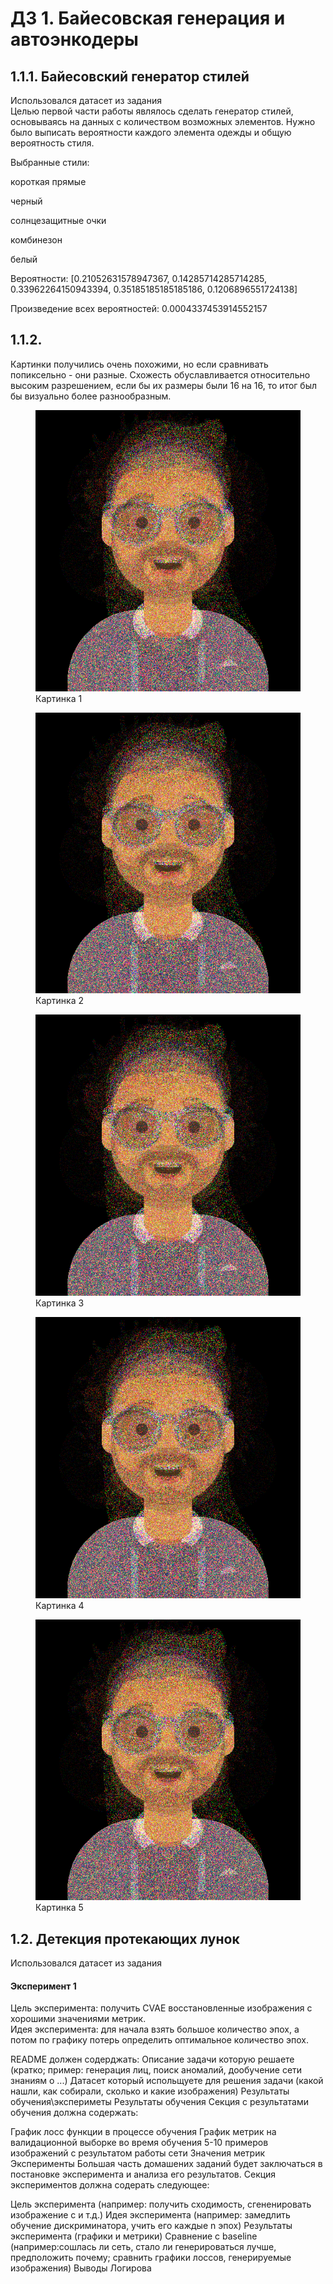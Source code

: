 # ДЗ 1. Байесовская генерация и автоэнкодеры   
## 1.1.1. Байесовский генератор стилей   
Использовался датасет из задания   
Целью первой части работы являлось сделать генератор стилей, основываясь на данных с количеством возможных элементов. Нужно было выписать вероятности каждого элемента одежды и общую вероятность стиля.   

Выбранные стили:   

короткая прямые   

черный   

солнцезащитные очки   

комбинезон   

белый   

Вероятности: [0.21052631578947367, 0.14285714285714285, 0.33962264150943394, 0.35185185185185186, 0.1206896551724138]   

Произведение всех вероятностей: 0.0004337453914552157   

## 1.1.2.   
Картинки получились очень похожими, но если сравнивать попиксельно - они разные. Схожесть обуславливается относительно высоким разрешением, если бы их размеры были 16 на 16, то итог был бы визуально более разнообразным.   

<figure>
  <img
  src="https://github.com/Uberwald/GAN_study/blob/main/HW1/1.2.Picture/1.png"
  alt="Картинка 1">
  <figcaption>Картинка 1</figcaption>
</figure>

<figure>
  <img
  src="https://github.com/Uberwald/GAN_study/blob/main/HW1/1.2.Picture/2.png"
  alt="Картинка 2">
  <figcaption>Картинка 2</figcaption>
</figure>

<figure>
  <img
  src="https://github.com/Uberwald/GAN_study/blob/main/HW1/1.2.Picture/3.png"
  alt="Картинка 3">
  <figcaption>Картинка 3</figcaption>
</figure>

<figure>
  <img
  src="https://github.com/Uberwald/GAN_study/blob/main/HW1/1.2.Picture/4.png"
  alt="Картинка 4">
  <figcaption>Картинка 4</figcaption>
</figure>

<figure>
  <img
  src="https://github.com/Uberwald/GAN_study/blob/main/HW1/1.2.Picture/5.png"
  alt="Картинка 5">
  <figcaption>Картинка 5</figcaption>
</figure>





## 1.2. Детекция протекающих лунок   
Использовался датасет из задания   

#### Эксперимент 1
Цель эксперимента: получить CVAE восстановленные изображения с хорошими значениями метрик.   
Идея эксперимента: для начала взять большое количество эпох, а потом по графику потерь определить оптимальное количество эпох.   


README должен содерджать:
Описание задачи которую решаете (кратко; пример: генерация лиц, поиск аномалий, дообучение сети знаниям о ...)
Датасет который испольщуете для решения задачи (какой нашли, как собирали, сколько и какие изображения)
Результаты обучения\экспериметы
Результаты обучения
Секция с результатами обучения должна содержать:

График лосс функции в процессе обучения
График метрик на валидационной выборке во время обучения
5-10 примеров изображений с результатом работы сети
Значения метрик
Эксперименты
Большая часть домашених заданий будет заключаться в постановке эксперимента и анализа его результатов. Секция экспериментов должна содерать следующее:

Цель эксперимента (например: получить сходимость, сгененировать изображение с и т.д.)
Идея эксперимента (например: замедлить обучение дискриминатора, учить его каждые n эпох)
Результаты эксперимента (графики и метрики)
Сравнение с baseline (например:сошлась ли сеть, стало ли генерироваться лучше, предположить почему; сравнить графики лоссов, генерируемые изображения)
Выводы
Логирова
